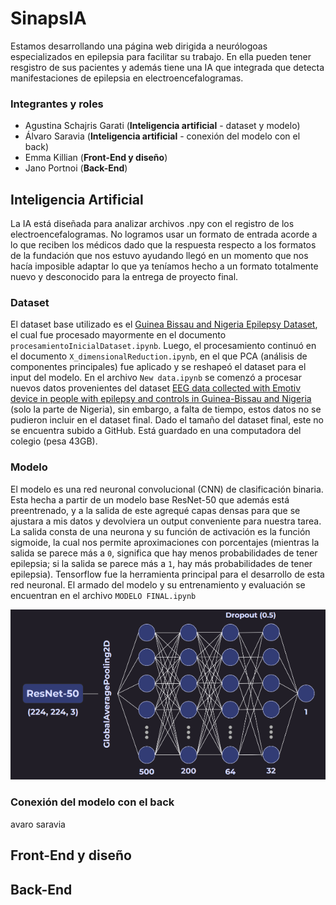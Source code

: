 # SinapsIA
Estamos desarrollando una página web dirigida a neurólogoas especializados en epilepsia para facilitar su trabajo. En ella pueden tener resgistro de sus pacientes y además tiene una IA que integrada que detecta manifestaciones de epilepsia en electroencefalogramas.

### Integrantes y roles
- Agustina Schajris Garati (**Inteligencia artificial** - dataset y modelo)
- Álvaro Saravia (**Inteligencia artificial** - conexión del modelo con el back)
- Emma Killian (**Front-End y diseño**)
- Jano Portnoi (**Back-End**)

## Inteligencia Artificial
La IA está diseñada para analizar archivos .npy con el registro de los electroencefalogramas. No logramos usar un formato de entrada acorde a lo que reciben los médicos dado que la respuesta respecto a los formatos de la fundación que nos estuvo ayudando llegó en un momento que nos hacía imposible adaptar lo que ya teníamos hecho a un formato totalmente nuevo y desconocido para la entrega de proyecto final.

### Dataset
El dataset base utilizado es el [Guinea Bissau and Nigeria Epilepsy Dataset](https://www.kaggle.com/datasets/abhishekinnvonix/epilepsy-guinea-bissau-dataset), el cual fue procesado mayormente en el documento `procesamientoInicialDataset.ipynb`. Luego, el procesamiento continuó en el documento `X_dimensionalReduction.ipynb`, en el que PCA (análisis de componentes principales) fue aplicado y se reshapeó el dataset para el input del modelo. En el archivo `New data.ipynb` se comenzó a procesar nuevos datos provenientes del dataset [EEG data collected with Emotiv device in people with epilepsy and controls in Guinea-Bissau and Nigeria](https://zenodo.org/records/1252141) (solo la parte de Nigeria), sin embargo, a falta de tiempo, estos datos no se pudieron incluir en el dataset final. Dado el tamaño del dataset final, este no se encuentra subido a GitHub. Está guardado en una computadora del colegio (pesa 43GB).

### Modelo
El modelo es una red neuronal convolucional (CNN) de clasificación binaria. Esta hecha a partir de un modelo base ResNet-50 que además está preentrenado, y a la salida de este agrequé capas densas para que se ajustara a mis datos y devolviera un output conveniente para nuestra tarea. La salida consta de una neurona y su función de activación es la función sigmoide, la cual nos permite aproximaciones con porcentajes (mientras la salida se parece más a `0`, significa que hay menos probabilidades de tener epilepsia; si la salida se parece más a `1`, hay más probabilidades de tener epilepsia). Tensorflow fue la herramienta principal para el desarrollo de esta red neuronal. El armado del modelo y su entrenamiento y evaluación se encuentran en el archivo `MODELO FINAL.ipynb`

![Arquitectura del modelo](https://github.com/Agusschajris/Proyecto-4to-SinapsIA/blob/main/IA/Agus/Captura%20de%20pantalla%202023-11-22%20111647.png) 

### Conexión del modelo con el back
avaro saravia 


## Front-End y diseño


## Back-End
